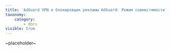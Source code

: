 ```yaml
---
title: 'AdGuard VPN и блокировщик рекламы AdGuard: Режим совместимости'
taxonomy:
    category:
        - docs
visible: true
---
```


~placeholder~